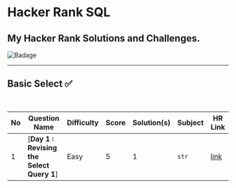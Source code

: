 # Hacker Rank SQL
## My Hacker Rank Solutions and Challenges.

![Badage](https://github.com/abheeshtsingh2803/HackerRank_SQL/assets/131380599/844ec3ed-adb1-4971-a033-c2e450108d51)

___

## Basic Select ✅

<br>

| No | Question Name | Difficulty | Score | Solution(s) | Subject | HR Link |
|--|--|--|--|--|--|--|
| 1 | [**Day 1 : Revising the Select Query 1**] | Easy | 5 | 1 | `str` | [link](https://www.hackerrank.com/challenges/revising-the-select-query/problem?isFullScreen=true) |

